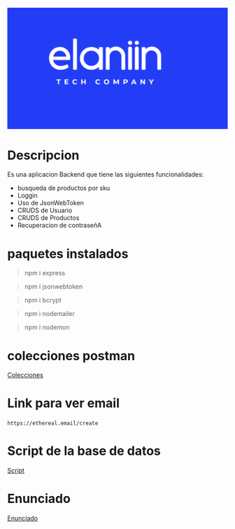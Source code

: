 ![logo](src/public/image/Tech.PNG)

# Descripcion

Es una aplicacion Backend que tiene las siguientes funcionalidades:

- busqueda de productos por sku
- Loggin
- Uso de JsonWebToken
- CRUDS de Usuario
- CRUDS de Productos
- Recuperacion de contraseñA


# paquetes instalados

> npm i express

> npm i jsonwebtoken

> npm i bcrypt

> npm i nodemailer

> npm i nodemon

# colecciones postman

[Colecciones](tech.postman_collection.json)

# Link para ver email

`https://ethereal.email/create`

# Script de la base de datos

[Script](script.sql)

# Enunciado

[Enunciado](Enunciado.pdf)